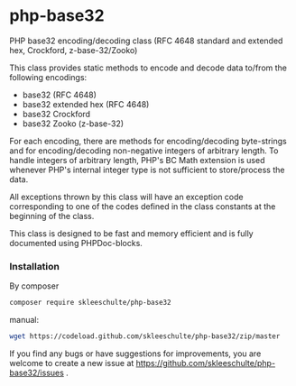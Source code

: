 php-base32
==========

PHP base32 encoding/decoding class (RFC 4648 standard and extended hex, Crockford, z-base-32/Zooko)

This class provides static methods to encode and decode data to/from the
following encodings:
- base32 (RFC 4648)
- base32 extended hex (RFC 4648)
- base32 Crockford
- base32 Zooko (z-base-32)

For each encoding, there are methods for encoding/decoding byte-strings and
for encoding/decoding non-negative integers of arbitrary length. To handle
integers of arbitrary length, PHP's BC Math extension is used whenever PHP's
internal integer type is not sufficient to store/process the data.

All exceptions thrown by this class will have an exception code corresponding
to one of the codes defined in the class constants at the beginning of the
class.

This class is designed to be fast and memory efficient and is fully
documented using PHPDoc-blocks.

### Installation

By composer
```sh
composer require skleeschulte/php-base32
```
manual:
```sh
wget https://codeload.github.com/skleeschulte/php-base32/zip/master
```


If you find any bugs or have suggestions for improvements, you are welcome to
create a new issue at https://github.com/skleeschulte/php-base32/issues .
